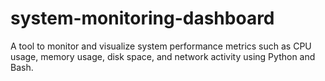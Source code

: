 # system-monitoring-dashboard
A tool to monitor and visualize system performance metrics such as CPU usage, memory usage, disk space, and network activity using Python and Bash.
